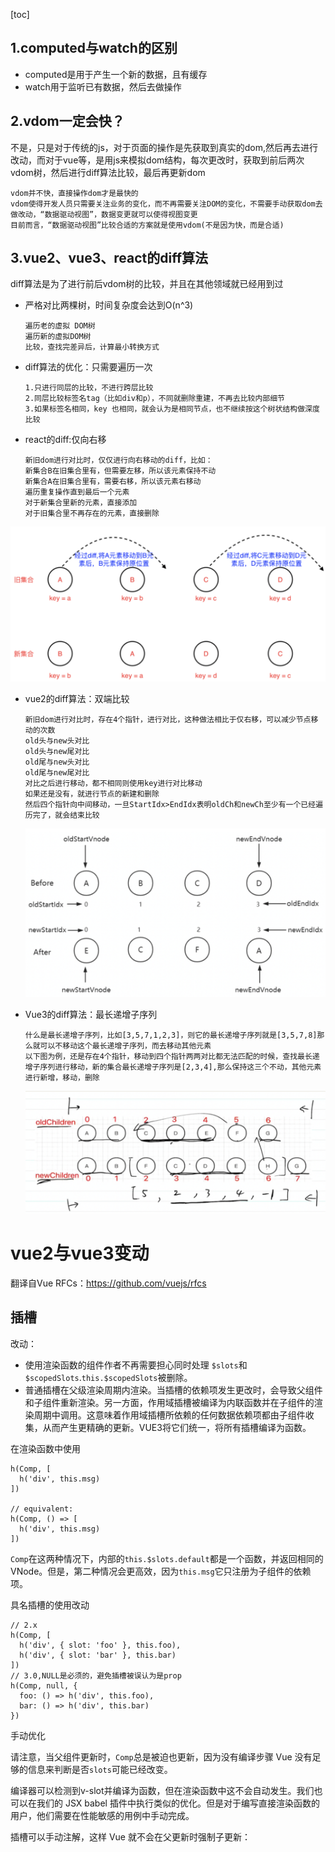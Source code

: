 [toc]

## 1.computed与watch的区别

+ computed是用于产生一个新的数据，且有缓存
+ watch用于监听已有数据，然后去做操作

## 2.vdom一定会快？

不是，只是对于传统的js，对于页面的操作是先获取到真实的dom,然后再去进行改动，而对于vue等，是用js来模拟dom结构，每次更改时，获取到前后两次vdom树，然后进行diff算法比较，最后再更新dom

```
vdom并不快，直接操作dom才是最快的
vdom使得开发人员只需要关注业务的变化，而不再需要关注DOM的变化，不需要手动获取dom去做改动，“数据驱动视图”，数据变更就可以使得视图变更
目前而言，“数据驱动视图”比较合适的方案就是使用vdom(不是因为快，而是合适)
```

## 3.vue2、vue3、react的diff算法

diff算法是为了进行前后vdom树的比较，并且在其他领域就已经用到过

+ 严格对比两棵树，时间复杂度会达到O(n^3)

  ```
  遍历老的虚拟 DOM树
  遍历新的虚拟DOM树
  比较，查找完差异后，计算最小转换方式
  ```

+ diff算法的优化：只需要遍历一次

  ```
  1.只进行同层的比较，不进行跨层比较
  2.同层比较标签名tag（比如div和p），不同就删除重建，不再去比较内部细节
  3.如果标签名相同，key 也相同，就会认为是相同节点，也不继续按这个树状结构做深度比较
  ```

+ react的diff:仅向右移

  ```
  新旧dom进行对比时，仅仅进行向右移动的diff，比如：
  新集合B在旧集合里有，但需要左移，所以该元素保持不动
  新集合A在旧集合里有，需要右移，所以该元素右移动
  遍历重复操作直到最后一个元素
  对于新集合里新的元素，直接添加
  对于旧集合里不再存在的元素，直接删除
  ```

![image-20220413141153040](../img/image-20220413141153040.png)

+ vue2的diff算法：双端比较

  ```
  新旧dom进行对比时，存在4个指针，进行对比，这种做法相比于仅右移，可以减少节点移动的次数
  old头与new头对比
  old头与new尾对比
  old尾与new头对比
  old尾与new尾对比
  对比之后进行移动，都不相同则使用key进行对比移动
  如果还是没有，就进行节点的新建和删除
  然后四个指针向中间移动，一旦StartIdx>EndIdx表明oldCh和newCh至少有一个已经遍历完了，就会结束比较
  ```

  ![image-20220413141136806](../img/image-20220413141136806.png)

+ Vue3的diff算法：最长递增子序列

  ```
  什么是最长递增子序列，比如[3,5,7,1,2,3]，则它的最长递增子序列就是[3,5,7,8]那么就可以不移动这个最长递增子序列，而去移动其他元素
  以下图为例，还是存在4个指针，移动到四个指针两两对比都无法匹配的时候，查找最长递增子序列进行移动，新的集合最长递增子序列是[2,3,4],那么保持这三个不动，其他元素进行新增，移动，删除
  ```

  ![image-20220413141126611](../img/image-20220413141126611.png)

# vue2与vue3变动

翻译自Vue RFCs：https://github.com/vuejs/rfcs

## 插槽

改动：

- 使用渲染函数的组件作者不再需要担心同时处理 `$slots`和`$scopedSlots`.`this.$scopedSlots`被删除。
- 普通插槽在父级渲染周期内渲染。当插槽的依赖项发生更改时，会导致父组件和子组件重新渲染。另一方面，作用域插槽被编译为内联函数并在子组件的渲染周期中调用。这意味着作用域插槽所依赖的任何数据依赖项都由子组件收集，从而产生更精确的更新。VUE3将它们统一，将所有插槽编译为函数。

在渲染函数中使用

```
h(Comp, [
  h('div', this.msg)
])

// equivalent:
h(Comp, () => [
  h('div', this.msg)
])
```

`Comp`在这两种情况下，内部的`this.$slots.default`都是一个函数，并返回相同的 VNode。但是，第二种情况会更高效，因为`this.msg`它只注册为子组件的依赖项。

具名插槽的使用改动

```
// 2.x
h(Comp, [
  h('div', { slot: 'foo' }, this.foo),
  h('div', { slot: 'bar' }, this.bar)
])
// 3.0,NULL是必须的，避免插槽被误认为是prop
h(Comp, null, {
  foo: () => h('div', this.foo),
  bar: () => h('div', this.bar)
})
```

手动优化

请注意，当父组件更新时，`Comp`总是被迫也更新，因为没有编译步骤 Vue 没有足够的信息来判断是否`slots`可能已经改变。

编译器可以检测到v-slot并编译为函数，但在渲染函数中这不会自动发生。我们也可以在我们的 JSX babel 插件中执行类似的优化。但是对于编写直接渲染函数的用户，他们需要在性能敏感的用例中手动完成。

插槽可以手动注解，这样 Vue 就不会在父更新时强制子更新：
